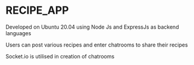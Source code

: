 # RECIPE_APP

Developed on Ubuntu 20.04 using Node Js and ExpressJs as backend languages

Users can post various recipes and enter chatrooms to share their recipes

Socket.io is utilised in creation of chatrooms 
